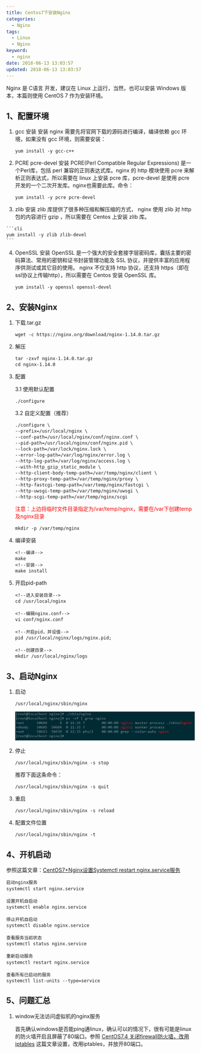 ```yaml
---
title: Centos7下安装Nginx
categories:
  - Nginx
tags:
  - Linux
  - Nginx
keyword:
  - nginx
date: 2018-06-13 13:03:57
updated: 2018-06-13 13:03:57
---
```

Nginx 是 C语言 开发，建议在 Linux 上运行，当然，也可以安装 Windows 版本，本篇则使用 CentOS 7 作为安装环境。

<!-- more -->

## 1、配置环境

 1. gcc 安装
    安装 nginx 需要先将官网下载的源码进行编译，编译依赖 gcc 环境，如果没有 gcc 环境，则需要安装：
    
    ```cli
    yum install -y gcc-c++
    ```
 
 2. PCRE pcre-devel 安装
    PCRE(Perl Compatible Regular Expressions) 是一个Perl库，包括 perl 兼容的正则表达式库。nginx 的 http 模块使用 pcre 来解析正则表达式，所以需要在 linux 上安装 pcre 库，pcre-devel 是使用 pcre 开发的一个二次开发库。nginx也需要此库。命令：

    ```cli
    yum install -y pcre pcre-devel
    ```

 3.  zlib 安装
    zlib 库提供了很多种压缩和解压缩的方式， nginx 使用 zlib 对 http 包的内容进行 gzip ，所以需要在 Centos 上安装 zlib 库。

    ```cli
    yum install -y zlib zlib-devel
    ```

 4. OpenSSL 安装
    OpenSSL 是一个强大的安全套接字层密码库，囊括主要的密码算法、常用的密钥和证书封装管理功能及 SSL 协议，并提供丰富的应用程序供测试或其它目的使用。
nginx 不仅支持 http 协议，还支持 https（即在ssl协议上传输http），所以需要在 Centos 安装 OpenSSL 库。
    
    ```cli
    yum install -y openssl openssl-devel
    ```

## 2、安装Nginx

 1. 下载.tar.gz

    ```cli
    wget -c https://nginx.org/download/nginx-1.14.0.tar.gz   
    ```

 2. 解压

    ```clivi
    tar -zxvf nginx-1.14.0.tar.gz 
    cd nginx-1.14.0
    ```
    
 3. 配置
 
    3.1 使用默认配置
    
    ```cli
    ./configure
    ```
    
    3.2 自定义配置（推荐）
    

        ./configure \
        --prefix=/usr/local/nginx \
        --conf-path=/usr/local/nginx/conf/nginx.conf \
        --pid-path=/usr/local/nginx/conf/nginx.pid \
        --lock-path=/var/lock/nginx.lock \
        --error-log-path=/var/log/nginx/error.log \
        --http-log-path=/var/log/nginx/access.log \
        --with-http_gzip_static_module \
        --http-client-body-temp-path=/var/temp/nginx/client \
        --http-proxy-temp-path=/var/temp/nginx/proxy \
        --http-fastcgi-temp-path=/var/temp/nginx/fastcgi \
        --http-uwsgi-temp-path=/var/temp/nginx/uwsgi \
        --http-scgi-temp-path=/var/temp/nginx/scgi
  
    
    <font color="red">注意：上边将临时文件目录指定为/var/temp/nginx，需要在/var下创建temp及nginx目录</font>
    
    ```cli
    mkdir -p /var/temp/nginx
    ```
    
    
 4. 编译安装

    ```cli
    <!--编译-->
    make
    <!--安装-->
    make install
    ```
    
 5. 开启pid-path
    
    ```cli
    <!--进入安装目录-->
    cd /usr/local/nginx
    
    <!--编辑nginx.conf-->
    vi conf/nginx.conf
    
    <!--开启pid，并设值-->
    pid /usr/local/nginx/logs/nginx.pid;
    
    <!--创建目录-->
    mkdir /usr/local/nginx/logs
    ```

 
## 3、启动Nginx

 1. 启动

    ```cli
    /usr/local/nginx/sbin/nginx 
    ```

    ![此处输入图片的描述][1]
    
 2. 停止
 
    ```cli
    /usr/local/nginx/sbin/nginx -s stop
    ```
    
    推荐下面这条命令：
    ```cli
    /usr/local/nginx/sbin/nginx -s quit
    ```

 3. 重启
    
    ```cli
    /usr/local/nginx/sbin/nginx -s reload
    ```
    
 4. 配置文件位置

    ```cli
    /usr/local/nginx/sbin/nginx -t
    ```
    
## 4、开机启动

参照这篇文章：[CentOS7+Nginx设置Systemctl restart nginx.service服务][2]

    启动nginx服务
    systemctl start nginx.service　
    
    设置开机自启动
    systemctl enable nginx.service
    
    停止开机自启动
    systemctl disable nginx.service
    
    查看服务当前状态
    systemctl status nginx.service
    
    重新启动服务
    systemctl restart nginx.service　
    
    查看所有已启动的服务
    systemctl list-units --type=service

## 5、问题汇总

 1. window无法访问虚拟机的nginx服务

    首先确认windows是否能ping通linux，确认可以的情况下，很有可能是linux的防火墙开启且屏蔽了80端口。参照 [CentOS7.4 关闭firewall防火墙，改用iptables][3] 这篇文章设置，改用iptables，并放开80端口。
 



  [1]: https://raw.githubusercontent.com/kevinXiao2016/kevinXiao2016.github.io/hexo/imageStorage/nginx/nginx_start.png
  [2]: https://blog.csdn.net/qq_36441027/article/details/80636526
  [3]: https://blog.csdn.net/u010071211/article/details/79244404